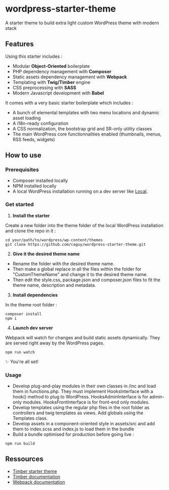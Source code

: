 # wordpress-starter-theme
A starter theme to build extra light custom WordPress theme with modern stack

## Features
Using this starter includes :
- Modular **Object-Oriented** boilerplate
- PHP dependency management with **Composer**
- Static assets dependency management with **Webpack**
- Templating with **Twig/Timber** engine
- CSS preprocessing with **SASS**
- Modern Javascript development with **Babel**

It comes with a very basic starter boilerplate which includes :
- A bunch of elemental templates with two menu locations and dynamic asset loading
- A i18n-ready configuration
- A CSS normalization, the bootstrap grid and SR-only utility classes
- The main WordPress core functionnalities enabled (thumbnails, menus, RSS feeds, widgets)

## How to use
### Prerequisites
- Composer installed locally
- NPM installed locally
- A local WordPress installation running on a dev server like [Local](https://localwp.com/).

### Get started
1. **Install the starter**

Create a new folder into the theme folder of the local WordPress installation and clone the repo in it :
```
cd your/path/to/wordpress/wp-content/themes
git clone https://github.com/caguy/wordpress-starter-theme.git
```

2. **Give it the desired theme name**
  - Rename the folder with the desired theme name. 
  - Then make a global replace in all the files within the folder for "CustomThemeName" and change it to the desired theme name.
  - Then edit the style.css, package.json and composer.json files to fit the theme name, description and metadata.

3. **Install dependencies**

In the theme root folder :
```
composer install
npm i
```

4. **Launch dev server**

Webpack will watch for changes and build static assets dynamically. They are served right away by the WordPress pages.

```
npm run watch
```

✨ You're all set!

### Usage
- Develop plug-and-play modules in their own classes in /inc and load them in functions.php. They must implement HooksInterface with a hook() method to plug to WordPress. HooksAdminInterface is for admin-only modules. HooksFrontInterface is for front-end only modules.
- Develop templates using the regular php files in the root folder as controllers and twig templates as views. Add globals using the Templates class.
- Develop assets in a component-oriented style in assets/src and add them to index.scss and index.js to load them in the bundle
- Build a bundle optimised for production before going live :
```
npm run build
```

## Ressources
- [Timber starter theme](https://github.com/timber/starter-theme)
- [Timber documentation](https://timber.github.io/docs/)
- [Webpack documentation](https://webpack.js.org/concepts/)
